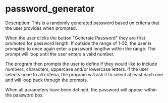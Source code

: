 # password_generator

Description:  This is a randomly generated password based on criteria that the user provides when prompted. 

When the user clicks the button "Generate Password" they are first promoted for password length. If outside the range of 1-50, the user is prompted to once again enter a password lengthw within the range. The prompt will loop until the user enters a valid number. 

The program then prompts the user to define if they would like to include numbers, characters, uppercase and/or lowercase letters. If the user selects none to all criteria, the program will ask it to select at least each one and will loop back through the prompts.

When all parameters have been defined, the password will appear within the password box.